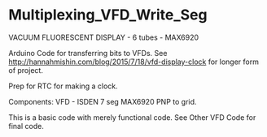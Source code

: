 # Multiplexing_VFD_Write_Seg
VACUUM FLUORESCENT DISPLAY - 6 tubes - MAX6920 

Arduino Code for transferring bits to VFDs.
See http://hannahmishin.com/blog/2015/7/18/vfd-display-clock for longer form of project.

Prep for RTC for making a clock.

Components:
VFD - ISDEN 7 seg
MAX6920
PNP to grid.

This is a basic code with merely functional code.
See Other VFD Code for final code.
